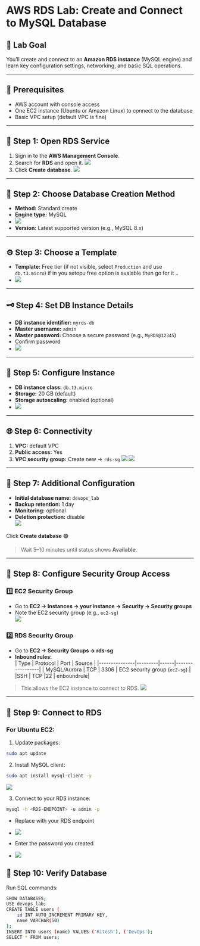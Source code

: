 # AWS RDS Lab: Create and Connect to MySQL Database

## 🎯 Lab Goal
You’ll create and connect to an **Amazon RDS instance** (MySQL engine) and learn key configuration settings, networking, and basic SQL operations.

---

## 🧩 Prerequisites
- AWS account with console access
- One EC2 instance (Ubuntu or Amazon Linux) to connect to the database
- Basic VPC setup (default VPC is fine)

---

## 🧪 Step 1: Open RDS Service
1. Sign in to the **AWS Management Console**.  
2. Search for **RDS** and open it.
  ![](images/rds1.png)
4. Click **Create database**.
   ![](images/rds2.png)

---

## 🧱 Step 2: Choose Database Creation Method
- **Method:** Standard create  
- **Engine type:** MySQL
- ![](images/rds3.png)
- **Version:** Latest supported version (e.g., MySQL 8.x)  

---

## ⚙️ Step 3: Choose a Template
- **Template:** Free tier (if not visible, select `Production` and use `db.t3.micro`) if in you setopu free option is avalable then go for it ..
- ![](images/rds4.png)  

---

## 🗝️ Step 4: Set DB Instance Details
- **DB instance identifier:** `myrds-db`  
- **Master username:** `admin`  
- **Master password:** Choose a secure password (e.g., `MyRDS@12345`)  
- Confirm password
- ![](images/rds5.png)

---

## 💾 Step 5: Configure Instance
- **DB instance class:** `db.t3.micro`  
- **Storage:** 20 GB (default)  
- **Storage autoscaling:** enabled (optional)
- ![](images/rds6.png)

---

## 🌐 Step 6: Connectivity
1. **VPC:** default VPC  
2. **Public access:** Yes  
3. **VPC security group:** Create new → `rds-sg`
   ![](images/rds7.png)
     ![](images/rds8.png)


---

## 🧰 Step 7: Additional Configuration
- **Initial database name:** `devops_lab`  
- **Backup retention:** 1 day  
- **Monitoring:** optional  
- **Deletion protection:** disable  
   ![](images/rds9.png)

Click **Create database** 🟢  
> Wait 5–10 minutes until status shows **Available**.

---

## 🔹 Step 8: Configure Security Group Access

### 1️⃣ EC2 Security Group
- Go to **EC2 → Instances → your instance → Security → Security groups**  
- Note the EC2 security group (e.g., `ec2-sg`)  
   ![](images/rds10.png)

### 2️⃣ RDS Security Group
- Go to **EC2 → Security Groups → rds-sg**  
- **Inbound rules:**  
  | Type          | Protocol | Port | Source           |
  |---------------|---------|------|-----------------|
  | MySQL/Aurora  | TCP     | 3306 | EC2 security group (`ec2-sg`) |
  |SSH            | TCP     |22 | enboundrule|

> This allows the EC2 instance to connect to RDS.
   ![](images/rds11.png)


---

## 🔗 Step 9: Connect to RDS

### For Ubuntu EC2:
1. Update packages:
```bash
sudo apt update
```
2. Install MySQL client:
```bash
sudo apt install mysql-client -y
```
   ![](images/ssh3.png)



3. Connect to your RDS instance:
```bash
mysql -h <RDS-ENDPOINT> -u admin -p
```
- Replace <RDS-ENDPOINT> with your RDS endpoint
-    ![](images/endpoint.png)

- Enter the password you created
-    ![](images/final.png)


## 🧾 Step 10: Verify Database
Run SQL commands:
```bash
SHOW DATABASES;
USE devops_lab;
CREATE TABLE users (
    id INT AUTO_INCREMENT PRIMARY KEY,
    name VARCHAR(50)
);
INSERT INTO users (name) VALUES ('Ritesh'), ('DevOps');
SELECT * FROM users;
```
